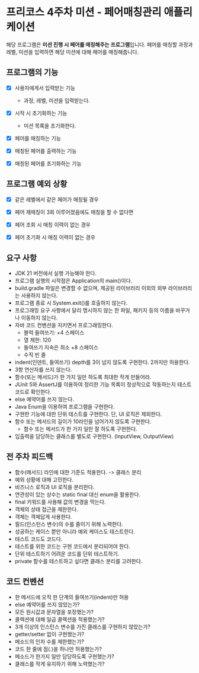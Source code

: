 # 프리코스 4주차 미션 - 페어매칭관리 애플리케이션

해당 프로그램은 **미션 진행 시 페어를 매칭해주는 프로그램**입니다.
페어를 매칭할 과정과 레벨, 미션을 입력하면 해당 미션에 대해 페어를 매칭해줍니다.

## 프로그램의 기능

- [x] 사용자에게서 입력받는 기능
    - 과정, 레벨, 미션을 입력받는다.
- [x] 시작 시 초기화하는 기능
    - 미션 목록을 초기화한다.
- [x] 페어를 매칭하는 기능
- [x] 매칭된 페어를 출력하는 기능
- [x] 매칭된 페어를 초기화하는 기능


## 프로그램 예외 상황

- [x] 같은 레벨에서 같은 페어가 매칭될 경우
- [x] 페어 재매칭이 3회 이루어졌음에도 매칭을 할 수 없다면
- [x] 페어 조회 시 매칭 이력이 없는 경우
- [x] 페어 초기화 시 매칭 이력이 없는 경우


## 요구 사항

- JDK 21 버전에서 실행 가능해야 한다.
- 프로그램 실행의 시작점은 Application의 main()이다.
- build.gradle 파일은 변경할 수 없으며, 제공된 라이브러리 이외의 외부 라이브러리는 사용하지 않는다.
- 프로그램 종료 시 System.exit()를 호출하지 않는다.
- 프로그래밍 요구 사항에서 달리 명시하지 않는 한 파일, 패키지 등의 이름을 바꾸거나 이동하지 않는다.
- 자바 코드 컨벤션을 지키면서 프로그래밍한다.
    - 블럭 들여쓰기: +4 스페이스
    - 열 제한: 120
    - 들여쓰기 지속은 최소 +8 스페이스
    - 수직 빈 줄
- indent(인덴트, 들여쓰기) depth를 3이 넘지 않도록 구현한다. 2까지만 허용한다.
- 3항 연산자를 쓰지 않는다.
- 함수(또는 메서드)가 한 가지 일만 하도록 최대한 작게 만들어라.
- JUnit 5와 AssertJ를 이용하여 정리한 기능 목록이 정상적으로 작동하는지 테스트 코드로 확인한다.
- else 예약어를 쓰지 않는다.
- Java Enum을 이용하여 프로그램을 구현한다.
- 구현한 기능에 대한 단위 테스트를 구현한다. 단, UI 로직은 제외한다.
- 함수 또는 메서드의 길이가 10라인을 넘어가지 않도록 구현한다.
    - 함수 또는 메서드가 한 가지 일만 잘 하도록 구현한다.
- 입출력을 담당하는 클래스를 별도로 구현한다. (InputView, OutputView)

## 전 주차 피드백

- 함수(메서드) 라인에 대한 기준도 적용한다. -> 클래스 분리
- 예외 상황에 대해 고민한다.
- 비즈니스 로직과 UI 로직을 분리한다.
- 연관성이 있는 상수는 static final 대신 enum을 활용한다.
- final 키워드를 사용해 값의 변경을 막는다.
- 객체의 상태 접근을 제한한다.
- 객체는 객체답게 사용한다.
- 필드(인스턴스 변수)의 수를 줄이기 위해 노력한다.
- 성공하는 케이스 뿐만 아니라 예외 케이스도 테스트한다.
- 테스트 코드도 코드다.
- 테스트를 위한 코드는 구현 코드에서 분리되어야 한다.
- 단위 테스트하기 어려운 코드를 단위 테스트하기.
- private 함수를 테스트하고 싶다면 클래스 분리를 고려한다.

## 코드 컨벤션

- 한 메서드에 오직 한 단계의 들여쓰기(indent)만 허용
- else 예약어를 쓰지 않았는가?
- 모든 원시값과 문자열을 포장했는가?
- 콜렉션에 대해 일급 콜렉션을 적용했는가?
- 3개 이상의 인스턴스 변수를 가진 클래스를 구현하지 않았는가?
- getter/setter 없이 구현했는가?
- 메소드의 인자 수를 제한했는가?
- 코드 한 줄에 점(.)을 하나만 허용했는가?
- 메소드가 한가지 일만 담당하도록 구현했는가?
- 클래스를 작게 유지하기 위해 노력했는가?
